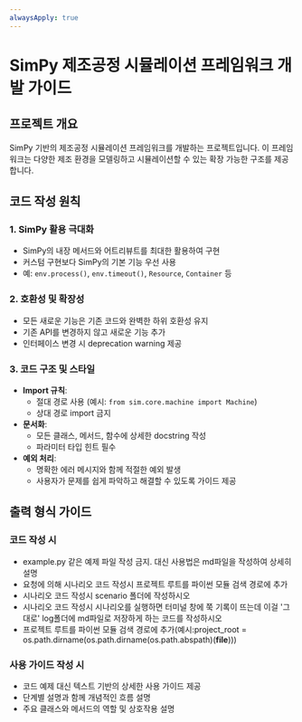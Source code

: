 ```yaml
---
alwaysApply: true
---
```

# SimPy 제조공정 시뮬레이션 프레임워크 개발 가이드

## 프로젝트 개요
SimPy 기반의 제조공정 시뮬레이션 프레임워크를 개발하는 프로젝트입니다. 이 프레임워크는 다양한 제조 환경을 모델링하고 시뮬레이션할 수 있는 확장 가능한 구조를 제공합니다.

## 코드 작성 원칙

### 1. SimPy 활용 극대화
- SimPy의 내장 메서드와 어트리뷰트를 최대한 활용하여 구현
- 커스텀 구현보다 SimPy의 기본 기능 우선 사용
- 예: `env.process()`, `env.timeout()`, `Resource`, `Container` 등

### 2. 호환성 및 확장성
- 모든 새로운 기능은 기존 코드와 완벽한 하위 호환성 유지
- 기존 API를 변경하지 않고 새로운 기능 추가
- 인터페이스 변경 시 deprecation warning 제공

### 3. 코드 구조 및 스타일
- **Import 규칙**: 
  - 절대 경로 사용 (예시: `from sim.core.machine import Machine`)
  - 상대 경로 import 금지
- **문서화**:
  - 모든 클래스, 메서드, 함수에 상세한 docstring 작성
  - 파라미터 타입 힌트 필수
- **예외 처리**:
  - 명확한 에러 메시지와 함께 적절한 예외 발생
  - 사용자가 문제를 쉽게 파악하고 해결할 수 있도록 가이드 제공

## 출력 형식 가이드

### 코드 작성 시
- example.py 같은 예제 파일 작성 금지. 대신 사용법은 md파일을 작성하여 상세히 설명
- 요청에 의해 시나리오 코드 작성시 프로젝트 루트를 파이썬 모듈 검색 경로에 추가
- 시나리오 코드 작성시 scenario 폴더에 작성하시오
- 시나리오 코드 작성시 시나리오를 실행하면 터미널 창에 쭉 기록이 뜨는데 이걸 '그대로' log폴더에 md파일로 저장하게 하는 코드를 작성하시오
- 프로젝트 루트를 파이썬 모듈 검색 경로에 추가(예시:project_root = os.path.dirname(os.path.dirname(os.path.abspath)(__file__)))

### 사용 가이드 작성 시
- 코드 예제 대신 텍스트 기반의 상세한 사용 가이드 제공
- 단계별 설명과 함께 개념적인 흐름 설명
- 주요 클래스와 메서드의 역할 및 상호작용 설명
